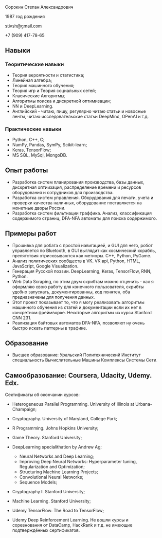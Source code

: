 
Сорокин Степан Александрович

1987 год рождения

stivsh@gmail.com

+7 (909) 417-78-65

## Навыки
### Теоритические навыки
* Теория вероятности и статистика;
* Линейная алгебра;
* Теория машинного обучения;
* Теория игр и Теория социальных сетей;
* Класические Алгоритмы;
* Алгоритмы поиска и дискретной оптимизации;
* NN и DeepLearning.
* Английский - читаю, пишу, регулярно читаю статьи и новосные ленты, читаю исследовательские статьи DeepMind, OPenAI и т.д.


### Практические навыки
* Python, C++, C;
* NumPy, Pandas, SymPy, Scikit-learn;
* Keras, TensorFlow;
* MS SQL, MySql, MongoDB.

## Опыт работы

* Разработка систем планирования производства, базы данных, дискретная оптиизация,
распределение времени и ресурсов оборудования и сотрудников для
производства.
* Разработка систем управления.
Оборудования для печати, учета и проверки
качества наличных, оборудование поставляется на монетные дворы России.
* Разработка систем фильтнации траффика.
Анализ, классификация содержимого страниц, DFA-NFA автоматы для поиска содержимого. 

## Примеры работ
* Прошивка для робата с простой навигацией, и GUI для него, робот управляется по Bluetooth, в GUI выглядит как космический корабль, препятствия отрисовываются как метиоры. C++, Python, PyGame.
* Анализ политических сообществ в VK. VK api, Python, HTML, JavaScript, Google Visualization.
* Генерация Русской поэзии. DeepLearning, Keras, TensorFlow, RNN, Python.
* Web Data Scraping, по этим двум скрибтам можно отценить - как я оформляю свою работу для конечного пользователя, скрибты удобно запускать, документированны, код понятен, оба предназначены для получения данных.
* Этот проект показывает то, что я могу реализовать алгоритмы машинного обучения из статей и документации если их нет в конкретном фреймворке. Некоторые алгоритмы из курса Stanford  CNN 231.
* Реализация байтовых автоматов DFA-NFA, позволяют ну очень быстро искать паттерны в трафике.

## Образование
* Высшее образование: Уральский Политехнический Институт специальность Вычислительные
Машины Комплексы Системы Сети.

## Самообразование: Coursera, Udacity, Udemy. Edx.
Сектификаты об окончании курсов:
* Heterogeneous Parallel Programming. University of Illinois at Urbana-Champaign;
* Cryptography. University of Maryland, College Park;
* R Programming. Johns Hopkins University;

* Game Theory. Stanford University;
* DeepLearning specialithation by Andrew Ag;
  * Neural Networks and Deep Learning;
  * Improving Deep Neural Networks: Hyperparameter tuning, Regularization and Optimization;
  * Structuring Machine Learning Projects;
  * Convolutional Neural Networks;
  * Sequence Models;

* Cryptography I. Stanford University;

* Machine Learning. Stanford University;

* Udemy TensorFlow: The Road to TensorFlow;
* Udemy Deep Reinforcement Learning.
Не вошли курсы и соревнования от DataCamp, HackRank и т.д. не имеющие подтверждённых сертификатов.

